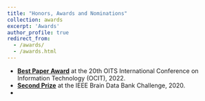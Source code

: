 ```yaml
---
title: "Honors, Awards and Nominations"
collection: awards
excerpt: 'Awards'
author_profile: true
redirect_from: 
  - /awards/
  - /awards.html
---
```


- <b>[Best Paper Award](/files/OCIT_2022_BestPaper.jpg)</b> at the 20th OITS International Conference on Information Technology (OCIT), 2022.
- <b>[Second Prize](/files/BDBC_2020.jpg)</b> at the IEEE Brain Data Bank Challenge, 2020.
- 